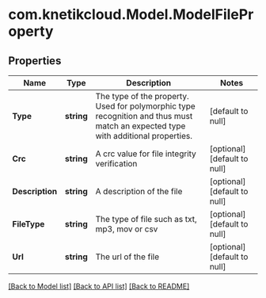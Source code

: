 # com.knetikcloud.Model.ModelFileProperty
## Properties

Name | Type | Description | Notes
------------ | ------------- | ------------- | -------------
**Type** | **string** | The type of the property. Used for polymorphic type recognition and thus must match an expected type with additional properties. | [default to null]
**Crc** | **string** | A crc value for file integrity verification | [optional] [default to null]
**Description** | **string** | A description of the file | [optional] [default to null]
**FileType** | **string** | The type of file such as txt, mp3, mov or csv | [optional] [default to null]
**Url** | **string** | The url of the file | [optional] [default to null]

[[Back to Model list]](../README.md#documentation-for-models) [[Back to API list]](../README.md#documentation-for-api-endpoints) [[Back to README]](../README.md)

